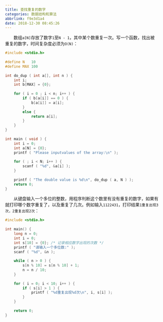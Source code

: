 ```yaml
---
title: 查找重复的数字
categories: 数据结构和算法
abbrlink: f9e3d1a4
date: 2018-12-30 08:45:26
---
```

&emsp;&emsp;数组`a[N]`存放了数字`1`至`N - 1`，其中某个数重复一次。写一个函数，找出被重复的数字，时间复杂度必须为`O(N)`：

``` c
#include <stdio.h>
​
#define N   10
#define MAX 100
​
int do_dup ( int a[], int n ) {
    int i;
    int b[MAX] = {0};
​
    for ( i = 0 ; i < n; i++ ) {
        if ( b[a[i]] == 0 ) {
            b[a[i]] = a[i];
        }
        else {
            return a[i];
        }
    }
}
​
int main ( void ) {
    int i = 0;
    int a[N] = {0};
    printf ( "Please inputvalues of the array:\n" );
​
    for ( ; i < N; i++ ) {
        scanf ( "%d", &a[i] );
    }
​
    printf ( "The double value is %d\n", do_dup ( a, N ) );
    return 0;
}
```

&emsp;&emsp;从键盘输入一个多位的整数，用程序判断这个数里有没有重复的数字，如果有就打印哪个数字重复了，以及重复了几次。例如输入`1122431`，打印结果`1重复出现3次，2重复出现2次`：

``` c
#include <stdio.h>
​
int main() {
    long n = 0;
    int i = 0;
    int s[10] = {0}; /* 记录相应数字出现的次数 */
    printf ( "请输入一个多位数:" );
    scanf ( "%d", &n );
​
    while ( n > 0 ) {
        s[n % 10] = s[n % 10] + 1;
        n = n / 10;
    }
​
    for ( i = 0; i < 10; i++ ) {
        if ( s[i] > 1 ) {
            printf ( "%d重复出现%d次\n", i, s[i] );
        }
    }
​
    return 0;
}
```